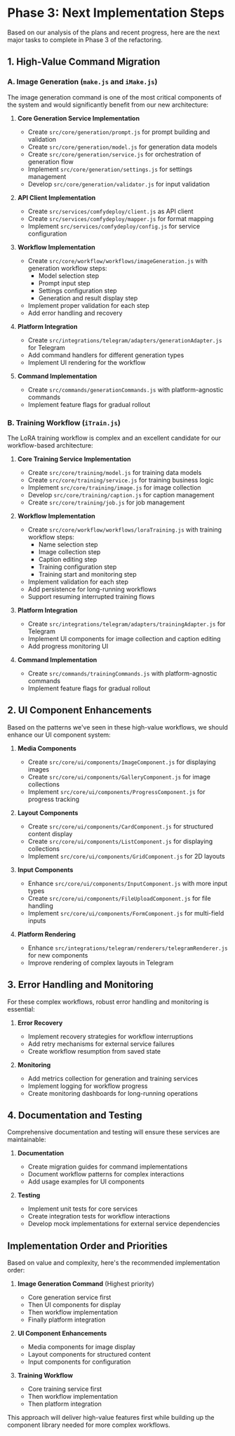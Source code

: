 # Phase 3: Next Implementation Steps

Based on our analysis of the plans and recent progress, here are the next major tasks to complete in Phase 3 of the refactoring.

## 1. High-Value Command Migration

### A. Image Generation (`make.js` and `iMake.js`)

The image generation command is one of the most critical components of the system and would significantly benefit from our new architecture:

1. **Core Generation Service Implementation**
   - Create `src/core/generation/prompt.js` for prompt building and validation
   - Create `src/core/generation/model.js` for generation data models
   - Create `src/core/generation/service.js` for orchestration of generation flow
   - Implement `src/core/generation/settings.js` for settings management
   - Develop `src/core/generation/validator.js` for input validation

2. **API Client Implementation**
   - Create `src/services/comfydeploy/client.js` as API client
   - Create `src/services/comfydeploy/mapper.js` for format mapping
   - Implement `src/services/comfydeploy/config.js` for service configuration

3. **Workflow Implementation**
   - Create `src/core/workflow/workflows/imageGeneration.js` with generation workflow steps:
     - Model selection step
     - Prompt input step
     - Settings configuration step
     - Generation and result display step
   - Implement proper validation for each step
   - Add error handling and recovery

4. **Platform Integration**
   - Create `src/integrations/telegram/adapters/generationAdapter.js` for Telegram
   - Add command handlers for different generation types
   - Implement UI rendering for the workflow

5. **Command Implementation**
   - Create `src/commands/generationCommands.js` with platform-agnostic commands
   - Implement feature flags for gradual rollout

### B. Training Workflow (`iTrain.js`)

The LoRA training workflow is complex and an excellent candidate for our workflow-based architecture:

1. **Core Training Service Implementation**
   - Create `src/core/training/model.js` for training data models
   - Create `src/core/training/service.js` for training business logic
   - Implement `src/core/training/image.js` for image collection
   - Develop `src/core/training/caption.js` for caption management
   - Create `src/core/training/job.js` for job management

2. **Workflow Implementation**
   - Create `src/core/workflow/workflows/loraTraining.js` with training workflow steps:
     - Name selection step
     - Image collection step
     - Caption editing step
     - Training configuration step
     - Training start and monitoring step
   - Implement validation for each step
   - Add persistence for long-running workflows
   - Support resuming interrupted training flows

3. **Platform Integration**
   - Create `src/integrations/telegram/adapters/trainingAdapter.js` for Telegram
   - Implement UI components for image collection and caption editing
   - Add progress monitoring UI

4. **Command Implementation**
   - Create `src/commands/trainingCommands.js` with platform-agnostic commands
   - Implement feature flags for gradual rollout

## 2. UI Component Enhancements

Based on the patterns we've seen in these high-value workflows, we should enhance our UI component system:

1. **Media Components**
   - Create `src/core/ui/components/ImageComponent.js` for displaying images
   - Create `src/core/ui/components/GalleryComponent.js` for image collections
   - Implement `src/core/ui/components/ProgressComponent.js` for progress tracking

2. **Layout Components**
   - Create `src/core/ui/components/CardComponent.js` for structured content display
   - Create `src/core/ui/components/ListComponent.js` for displaying collections
   - Implement `src/core/ui/components/GridComponent.js` for 2D layouts

3. **Input Components**
   - Enhance `src/core/ui/components/InputComponent.js` with more input types
   - Create `src/core/ui/components/FileUploadComponent.js` for file handling
   - Implement `src/core/ui/components/FormComponent.js` for multi-field inputs

4. **Platform Rendering**
   - Enhance `src/integrations/telegram/renderers/telegramRenderer.js` for new components
   - Improve rendering of complex layouts in Telegram

## 3. Error Handling and Monitoring

For these complex workflows, robust error handling and monitoring is essential:

1. **Error Recovery**
   - Implement recovery strategies for workflow interruptions
   - Add retry mechanisms for external service failures
   - Create workflow resumption from saved state

2. **Monitoring**
   - Add metrics collection for generation and training services
   - Implement logging for workflow progress
   - Create monitoring dashboards for long-running operations

## 4. Documentation and Testing

Comprehensive documentation and testing will ensure these services are maintainable:

1. **Documentation**
   - Create migration guides for command implementations
   - Document workflow patterns for complex interactions
   - Add usage examples for UI components

2. **Testing**
   - Implement unit tests for core services
   - Create integration tests for workflow interactions
   - Develop mock implementations for external service dependencies

## Implementation Order and Priorities

Based on value and complexity, here's the recommended implementation order:

1. **Image Generation Command** (Highest priority)
   - Core generation service first
   - Then UI components for display
   - Then workflow implementation
   - Finally platform integration

2. **UI Component Enhancements**
   - Media components for image display
   - Layout components for structured content
   - Input components for configuration

3. **Training Workflow**
   - Core training service first
   - Then workflow implementation
   - Then platform integration

This approach will deliver high-value features first while building up the component library needed for more complex workflows. 
